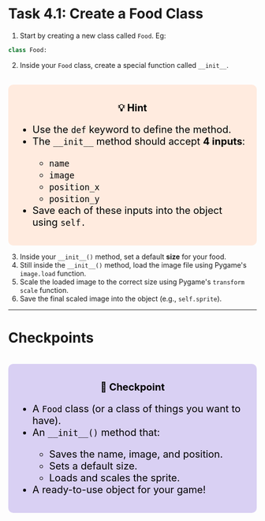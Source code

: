 # Task 4.1: Create a Food Class

1. Start by creating a new class called `Food`.
  Eg:
  ```python
  class Food:
  ```

2. Inside your `Food` class, create a special function called `__init__`.
  <br>
<div style="font-size: 20px; background-color: #ffebdf; color: black; padding: 15px; border-radius:10px;">
    <p style="text-align: center;"><b>💡 Hint</b></p>
    <ul>  
        <li>Use the <code>def</code> keyword to define the method.</li>
        <li>The <code>__init__</code> method should accept <strong>4 inputs</strong>:</li>
        <ul>
            <li><code>name</code></li>
            <li><code>image</code></li>
            <li><code>position_x</code></li>
            <li><code>position_y</code></li>
        </ul>
        <li>Save each of these inputs into the object using <code>self.</code></li>
    </ul>
</div>

3. Inside your `__init__()` method, set a default **size** for your food.
4. Still inside the `__init__()` method, load the image file using Pygame's `image.load` function.
5. Scale the loaded image to the correct size using Pygame's `transform scale` function.
6. Save the final scaled image into the object (e.g., `self.sprite`).

---
# Checkpoints
<br>
<div style="font-size: 20px; background-color: #d9d0f3; color: black; padding: 15px; border-radius:10px;">
    <p style="text-align: center;"><b>🚩 Checkpoint</b></p>
    <ul>  
        <li>A <code>Food</code> class (or a class of things you want to have).</li>
        <li>An <code>__init__()</code> method that:</li>
        <ul>
            <li>Saves the name, image, and position.</li>
            <li>Sets a default size.</li>
            <li>Loads and scales the sprite.</li>
        </ul>
        <li>A ready-to-use object for your game!</li>
    </ul>
</div>